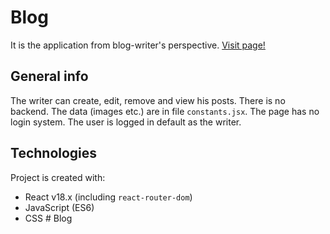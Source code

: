 # Blog

It is the application from blog-writer's perspective. [Visit page!](https://fantastic-llama-8c99c9.netlify.app/)

## General info

The writer can create, edit, remove and view his posts. There is no backend. The data (images etc.) are in file `constants.jsx`. The page has no login system. The user is logged in default as the writer.

## Technologies

Project is created with:

- React v18.x (including `react-router-dom`)
- JavaScript (ES6)
- CSS
#   B l o g  
 